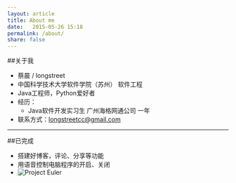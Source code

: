 ```yaml
---
layout: article
title: About me
date:   2015-05-26 15:18
permalink: /about/
share: false
---
```




##关于我
- 蔡晨 / longstreet
- 中国科学技术大学软件学院（苏州） 软件工程
- Java工程师，Python爱好者
- 经历：
    - Java软件开发实习生 广州海格网通公司 一年
- 联系方式：longstreetcc@gmail.com

---

##已完成


- 搭建好博客，评论、分享等功能
- 用语音控制电脑程序的开启、关闭
- ![Project Euler](https://projecteuler.net/profile/longstreet.png)